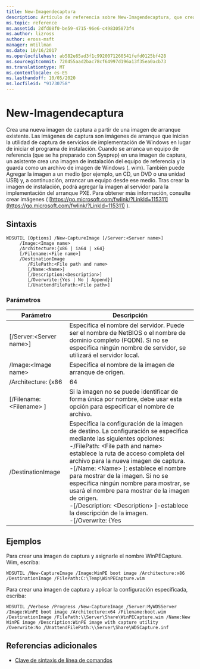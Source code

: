 ```yaml
---
title: New-Imagendecaptura
description: Artículo de referencia sobre New-Imagendecaptura, que crea una nueva imagen de captura a partir de una imagen de arranque existente.
ms.topic: reference
ms.assetid: 2dfd08f0-be59-4715-96e6-c498305873f4
ms.author: lizross
author: eross-msft
manager: mtillman
ms.date: 10/16/2017
ms.openlocfilehash: ab582e65ad3f1c9920071260541fefd0125bf428
ms.sourcegitcommit: 720455aad2bac78cf64997d196a13f35ea0acb73
ms.translationtype: MT
ms.contentlocale: es-ES
ms.lasthandoff: 10/05/2020
ms.locfileid: "91730758"
---
```

# <a name="new-captureimage"></a>New-Imagendecaptura

Crea una nueva imagen de captura a partir de una imagen de arranque existente. Las imágenes de captura son imágenes de arranque que inician la utilidad de captura de servicios de implementación de Windows en lugar de iniciar el programa de instalación. Cuando se arranca un equipo de referencia (que se ha preparado con Sysprep) en una imagen de captura, un asistente crea una imagen de instalación del equipo de referencia y la guarda como un archivo de imagen de Windows (. wim). También puede Agregar la imagen a un medio (por ejemplo, un CD, un DVD o una unidad USB) y, a continuación, arrancar un equipo desde ese medio. Tras crear la imagen de instalación, podrá agregar la imagen al servidor para la implementación del arranque PXE. Para obtener más información, consulte crear imágenes ( [https://go.microsoft.com/fwlink/?LinkId=115311](https://go.microsoft.com/fwlink/?LinkId=115311) ).

## <a name="syntax"></a>Sintaxis

```
WDSUTIL [Options] /New-CaptureImage [/Server:<Server name>]
     /Image:<Image name>
     /Architecture:{x86 | ia64 | x64}
     [/Filename:<File name>]
     /DestinationImage
        /FilePath:<File path and name>
        [/Name:<Name>]
        [/Description:<Description>]
        [/Overwrite:{Yes | No | Append}]
        [/UnattendFilePath:<File path>]
```

### <a name="parameters"></a>Parámetros

|        Parámetro         |                                                                                                                                                                                                                         Descripción                                                                                                                                                                                                                          |
|--------------------------|--------------------------------------------------------------------------------------------------------------------------------------------------------------------------------------------------------------------------------------------------------------------------------------------------------------------------------------------------------------------------------------------------------------------------------------------------------------|
| [/Server:\<Server name>] |                                                                                                                                       Especifica el nombre del servidor. Puede ser el nombre de NetBIOS o el nombre de dominio completo (FQDN). Si no se especifica ningún nombre de servidor, se utilizará el servidor local.                                                                                                                                        |
|   /Image:\<Image name>   |                                                                                                                                                                                                         Especifica el nombre de la imagen de arranque de origen.                                                                                                                                                                                                         |
|   /Architecture: {x86    |                                                                                                                                                                                                                             64                                                                                                                                                                                                                             |
| [/Filename: \<Filename> ] |                                                                                                                                                                            Si la imagen no se puede identificar de forma única por nombre, debe usar esta opción para especificar el nombre de archivo.                                                                                                                                                                            |
|    /DestinationImage     | Especifica la configuración de la imagen de destino. La configuración se especifica mediante las siguientes opciones:</br>-/FilePath: \<File path and name> establece la ruta de acceso completa del archivo para la nueva imagen de captura.</br>-[/Name: \<Name> ]: establece el nombre para mostrar de la imagen. Si no se especifica ningún nombre para mostrar, se usará el nombre para mostrar de la imagen de origen.</br>-[/Description: \<Description> ]-establece la descripción de la imagen.</br>-[/Overwrite: {Yes |

## <a name="examples"></a>Ejemplos

Para crear una imagen de captura y asignarle el nombre WinPECapture. Wim, escriba:
```
WDSUTIL /New-CaptureImage /Image:WinPE boot image /Architecture:x86 /DestinationImage /FilePath:C:\Temp\WinPECapture.wim
```
Para crear una imagen de captura y aplicar la configuración especificada, escriba:
```
WDSUTIL /Verbose /Progress /New-CaptureImage /Server:MyWDSServer /Image:WinPE boot image /Architecture:x64 /Filename:boot.wim
/DestinationImage /FilePath:\\Server\Share\WinPECapture.wim /Name:New WinPE image /Description:WinPE image with capture utility /Overwrite:No /UnattendFilePath:\\Server\Share\WDSCapture.inf
```

## <a name="additional-references"></a>Referencias adicionales

- [Clave de sintaxis de línea de comandos](command-line-syntax-key.md)